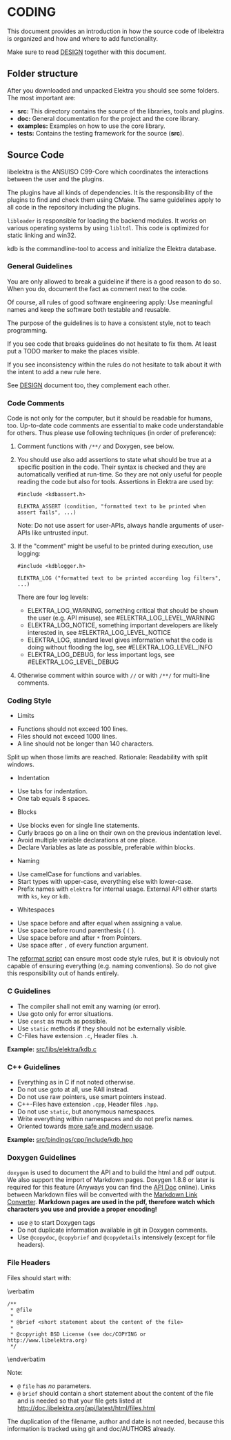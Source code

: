 # CODING #

This document provides an introduction in how the source code of
libelektra is organized and how and where to add functionality.

Make sure to read [DESIGN](/doc/DESIGN.md) together with this document.

## Folder structure ##

After you downloaded and unpacked Elektra you should see some folders.
The most important are:

 * **src:** This directory contains the source of the libraries, tools and plugins.
 * **doc:** General documentation for the project and the core library.
 * **examples:** Examples on how to use the core library.
 * **tests:** Contains the testing framework for the source (**src**).

## Source Code ##

libelektra is the ANSI/ISO C99-Core which coordinates the interactions
between the user and the plugins.

The plugins have all kinds of dependencies. It is the responsibility of
the plugins to find and check them using CMake. The same guidelines
apply to all code in the repository including the plugins.

`libloader` is responsible for loading the backend modules. It works on
various operating systems by using `libltdl`. This code is optimized
for static linking and win32.

kdb is the commandline-tool to access and initialize the Elektra database.

### General Guidelines ###

You are only allowed to break a guideline if there is a good reason
to do so. When you do, document the fact as comment next to the code.

Of course, all rules of good software engineering apply: Use meaningful
names and keep the software both testable and reusable.

The purpose of the guidelines is to have a consistent
style, not to teach programming.

If you see code that breaks guidelines do not hesitate to fix them. At least put a
TODO marker to make the places visible.

If you see inconsistency within the rules do not hesitate to talk about it with the
intent to add a new rule here.

See [DESIGN](/doc/DESIGN.md) document too, they complement each other.

### Code Comments ###

Code is not only for the computer, but it should be readable for humans, too.
Up-to-date code comments are essential to make code understandable for others.
Thus please use following techniques (in order of preference):

1. Comment functions with `/**/` and Doxygen, see below.

2. You should use also add assertions to state what should be true at a specific
   position in the code. Their syntax is checked and they are automatically
   verified at run-time. So they are not only useful for people reading the
   code but also for tools. Assertions in Elektra are used by:

   `#include <kdbassert.h>` 

   `ELEKTRA_ASSERT (condition, "formatted text to be printed when assert fails", ...)` 

   Note: Do not use assert for user-APIs, always handle arguments of user-APIs like
   untrusted input.

3. If the "comment" might be useful to be printed during execution, use logging:

   `#include <kdblogger.h>` 

   `ELEKTRA_LOG ("formatted text to be printed according log filters", ...)` 

   There are four log levels:
   - ELEKTRA_LOG_WARNING, something critical that should be shown the user (e.g. API misuse), see #ELEKTRA_LOG_LEVEL_WARNING
   - ELEKTRA_LOG_NOTICE, something important developers are likely interested in, see #ELEKTRA_LOG_LEVEL_NOTICE
   - ELEKTRA_LOG, standard level gives information what the code is doing without flooding the log, see #ELEKTRA_LOG_LEVEL_INFO
   - ELEKTRA_LOG_DEBUG, for less important logs, see #ELEKTRA_LOG_LEVEL_DEBUG

4. Otherwise comment within source with `//` or with `/**/` for multi-line
   comments.

### Coding Style ###

- Limits

 * Functions should not exceed 100 lines.
 * Files should not exceed 1000 lines.
 * A line should not be longer than 140 characters.

Split up when those limits are reached.
Rationale: Readability with split windows.

- Indentation

 * Use tabs for indentation.
 * One tab equals 8 spaces.

- Blocks

 * Use blocks even for single line statements.
 * Curly braces go on a line on their own on the previous indentation level.
 * Avoid multiple variable declarations at one place.
 * Declare Variables as late as possible, preferable within blocks.

- Naming

 * Use camelCase for functions and variables.
 * Start types with upper-case, everything else with lower-case.
 * Prefix names with `elektra` for internal usage. External API either starts
   with `ks`, `key` or `kdb`.

- Whitespaces

 * Use space before and after equal when assigning a value.
 * Use space before round parenthesis ( `(` ).
 * Use space before and after `*` from Pointers.
 * Use space after `,` of every function argument.

The [reformat script](/scripts/reformat-source) can ensure most code style rules,
but it is obviouly not capable of ensuring everything (e.g. naming conventions).
So do not give this responsibility out of hands entirely.

### C Guidelines ###

 * The compiler shall not emit any warning (or error).
 * Use goto only for error situations.
 * Use `const` as much as possible.
 * Use `static` methods if they should not be externally visible.
 * C-Files have extension `.c`, Header files `.h`.

**Example:** [src/libs/elektra/kdb.c](/src/libs/elektra/kdb.c)

### C++ Guidelines ###

 * Everything as in C if not noted otherwise.
 * Do not use goto at all, use RAII instead.
 * Do not use raw pointers, use smart pointers instead.
 * C++-Files have extension `.cpp`, Header files `.hpp`.
 * Do not use `static`, but anonymous namespaces.
 * Write everything within namespaces and do not prefix names.
 * Oriented towards [more safe and modern usage](https://github.com/isocpp/CppCoreGuidelines/blob/master/CppCoreGuidelines.md).

**Example:** [src/bindings/cpp/include/kdb.hpp](/src/bindings/cpp/include/kdb.hpp)

### Doxygen Guidelines ###

`doxygen` is used to document the API and to build the html and pdf output.
We also support the import of Markdown pages. Doxygen 1.8.8 or later
is required for this feature (Anyways you can find the
[API Doc](http://doc.libelektra.org/api/latest/html/) online).
Links between Markdown files will be converted with the
[Markdown Link Converter](/doc/markdownlinkconverter/README.md).
**Markdown pages are used in the pdf, therefore watch which characters you use and
provide a proper encoding!**

 * use `@` to start Doxygen tags
 * Do not duplicate information available in git in Doxygen comments.
 * Use `@copydoc`, `@copybrief` and `@copydetails` intensively (except for file headers).

### File Headers ###

Files should start with:

\verbatim

	/**
	 * @file
	 *
	 * @brief <short statement about the content of the file>
	 *
	 * @copyright BSD License (see doc/COPYING or http://www.libelektra.org)
	 */

\endverbatim

Note:

- `@` `file` has *no* parameters.
- `@` `brief` should contain a short statement about the content of the file and is needed
  so that your file gets listed at http://doc.libelektra.org/api/latest/html/files.html

The duplication of the filename, author and date is not needed, because
this information is tracked using git and doc/AUTHORS already.

